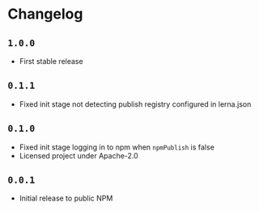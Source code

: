 # Changelog

## `1.0.0`

* First stable release

## `0.1.1`

* Fixed init stage not detecting publish registry configured in lerna.json

## `0.1.0`

* Fixed init stage logging in to npm when `npmPublish` is false
* Licensed project under Apache-2.0

## `0.0.1`

* Initial release to public NPM
